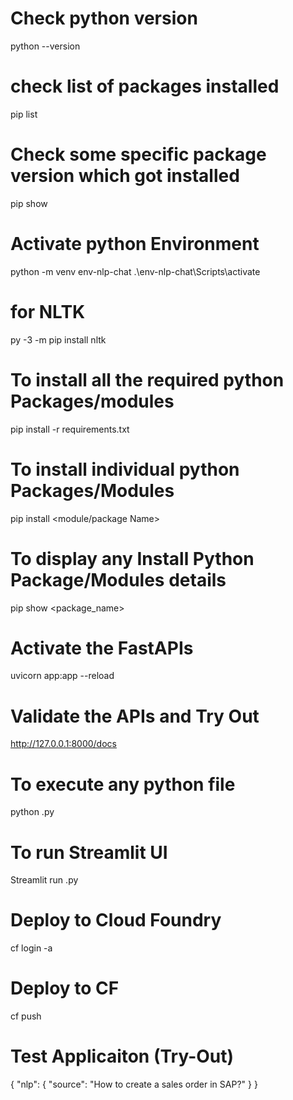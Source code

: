 <!-- -- cd .\PRJ1\ -->
<!-- .\env1\Scripts\activate
pip install -r requirements.txt
python .\app.py  -->

# Check python version
python --version

# check list of packages installed
pip list

# Check some specific package version which got installed
pip show <package-name>

# Activate python Environment
python -m venv env-nlp-chat
.\env-nlp-chat\Scripts\activate


# for NLTK
py -3 -m pip install nltk


# To install all the required python Packages/modules
pip install -r requirements.txt

# To install individual python Packages/Modules
pip install <module/package Name>

# To display any Install Python Package/Modules details
pip show <package_name>

# Activate the FastAPIs
uvicorn app:app --reload

# Validate the APIs and Try Out
http://127.0.0.1:8000/docs

# To execute any python file
python <fileName>.py

# To run Streamlit UI
Streamlit run <fileName>.py


# Deploy to Cloud Foundry
cf login -a <Your Subaccount API URL>


# Deploy to CF
cf push


# Test Applicaiton (Try-Out)
{
  "nlp": {
    "source": "How to create a sales order in SAP?"
  }
}

<!-- git init
git add README.md
git commit -m "first commit"
git branch -M main
git remote add origin https://github.com/kaustavbtp/LC1-LLMModel-ChatModel
git push -u origin main -->